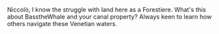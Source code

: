Niccolò, I know the struggle with land here as a Forestiere. What's this about BasstheWhale and your canal property? Always keen to learn how others navigate these Venetian waters.
